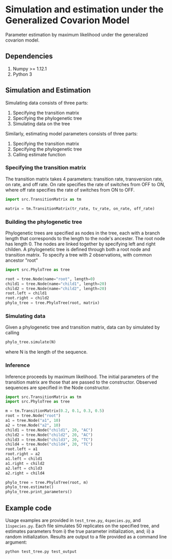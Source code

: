 # Simulation and estimation under the Generalized Covarion Model

Parameter estimation by maximum likelihood under the generalized covarion model.

## Dependencies
1. Numpy >= 1.12.1
2. Python 3

## Simulation and Estimation
Simulating data consists of three parts:

1. Specifying the transition matrix
2. Specifying the phylogenetic tree
3. Simulating data on the tree

Similarly, estimating model parameters consists of three parts:

1. Specifying the transition matrix
2. Specifying the phylogenetic tree
3. Calling estimate function

### Specifying the transition matrix
The transition matrix takes 4 parameters: transition rate, transversion rate, on rate, and off rate. On rate specifies the rate of switches from OFF to ON, where off rate specifies the rate of switches from ON to OFF.

```python
import src.TransitionMatrix as tm

matrix = tm.TransitionMatrix(tr_rate, tv_rate, on_rate, off_rate)
```


### Building the phylogenetic tree
Phylogenetic trees are specified as nodes in the tree, each with a branch length that corresponds to the length to the node's ancester. The root node has length 0. The nodes are linked together by specifying left and right childen. A phylogenetic tree is defined through both a root node and transition matrix. To specify a tree with 2 observations, with common ancestor "root" 

```python
import src.PhyloTree as tree

root = tree.Node(name="root", length=0)
child1 = tree.Node(name="child1", length=20)
child2 = tree.Node(name="child2", length=20)
root.left = child1
root.right = child2
phylo_tree = tree.PhyloTree(root, matrix)
```

### Simulating data
Given a phylogenetic tree and transition matrix, data can by simulated by calling

```python
phylo_tree.simulate(N)
```
where N is the length of the sequence.

### Inference
Inference proceeds by maximum likelihood. The initial parameters of the transition matrix are those that are passed to the constructor. Observed sequences are specified in the Node constructor.

```python
import src.TransitionMatrix as tm
import src.PhyloTree as tree

m = tm.TransitionMatrix(0.2, 0.1, 0.3, 0.5)
root = tree.Node("root")
a1 = tree.Node("a1", 10)
a2 = tree.Node("a2", 10)
child1 = tree.Node("child1", 20, "AC")
child2 = tree.Node("child2", 20, "AC")
child3 = tree.Node("child3", 20, "TC")
child4 = tree.Node("child4", 20, "TC")
root.left = a1
root.right = a2
a1.left = child1
a1.right = child2
a2.left = child3
a2.right = child4

phylo_tree = tree.PhyloTree(root, m)
phylo_tree.estimate()
phylo_tree.print_parameters()
```

## Example code
Usage examples are provided in ```test_tree.py```, ```4species.py```, and ```11species.py```. Each file simulates 50 replicates on the specified tree, and estimates parameters from i) the true parameter initialization, and; ii) a random initialization. Results are output to a file provided as a command line argument:

```
python test_tree.py test_output
```